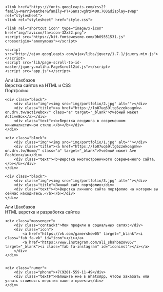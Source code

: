 <!DOCTYPE html>
<html lang="en">
<head>
    <meta charset="UTF-8">
    <meta name="viewport" content="width=device-width, initial-scale=1">
    <link rel="stylesheet" href="https://cdnjs.cloudflare.com/ajax/libs/normalize/8.0.1/normalize.css">
    <title>Мой сайт портфолио AliShah</title>

    <link href="https://fonts.googleapis.com/css2?family=Merriweather&family=PT+Sans:wght@400;700&display=swap" rel="stylesheet">
    <link rel="stylesheet" href="style.css">

    <link rel="shortcut icon" type="image/x-icon" href="img/favicon/favicon-32x32.png">
    <script src="https://kit.fontawesome.com/9b09351531.js" crossorigin="anonymous"></script>

    <script src="http://ajax.googleapis.com/ajax/libs/jquery/1.7.1/jquery.min.js"></script>
    <script src="lib/page-scroll-to-id-master/jquery.malihu.PageScroll2id.js"></script>
    <script src="app.js"></script>

</head>
<body>

<!--.........................................

HEADER

.............................................-->

<div class="header" id="header">
<!--    <div class="imghead"> <img src="img/unnamed.jpg" alt=""></div>-->
    <div class="header___title">Али Шахбазов</div>
    <div class="header___slogan">Верстка сайтов на HTML и CSS</div>
    <div class="header___arrow" id="menu">
        <a href="#portfolio" id="arrow"><i class="fas fa-chevron-circle-down"></i></a>
    </div>
</div>




<!--.........................................

PORTFOLIO

.............................................-->

<div class="nametext" id="portfolio">Портфолио</div>

<div class="portfolio">

<!--    <div class="block">-->
<!--        <div class="img"><img src="img/portfolio/1.jpg" alt=""></div>-->
<!--        <div class="title"><a href="" class="a" target="_blank">Макет Органика</a></div>-->
<!--        <div class="text"><b>Верстка одностраничного сайта по PSD макету.</b></div>-->
<!--    </div>-->

    <div class="block">
        <div class="img"><img src="img/portfolio/2.jpg" alt=""></div>
        <div class="title"><a href="https://lo07uq69ltg6zzekoagmkw-on.drv.tw/activebox/" class="a" target="_blank">Учебный макет ActiveBox</a></div>
        <div class="text"><b>Верстка лендинга в современном минималистичном стиле.</b></b></div>
    </div>

    <div class="block">
        <div class="img"><img src="img/portfolio/1.jpg" alt=""></div>
        <div class="title"><a href="https://lo07uq69ltg6zzekoagmkw-on.drv.tw/Home/" class="a" target="_blank">Учебный макет Ave Fashion</a></div>
        <div class="text"><b>Верстка многостроничного современного сайта.</b></b></div>
    </div>

    <div class="block">
        <div class="img"><img src="img/portfolio/3.jpg" alt=""></div>
        <div class="title">Личный сайт портфолио</div>
        <div class="text"><b>Верстка личного сайта портфолио на котором вы сейчас находитесь.</b></b></div>
    </div>

</div>





<!--.........................................

FOOTER

.............................................-->


<div class="footer">
    <div class="nameF">
        <div class="name">Али Шахбазов</div>
        <div class="textF">HTML верстка и разработка сайтов</div>
    </div>


    <div class="massenger">
        <div class="contackt">Мои профили в социальных сетях:</div>
        <div class="icon">
            <a href="https://vk.com/gamershow05" target="_blank"><i class="fab fa-vk" id="icon"></i></a>
            <a href="https://www.instagram.com/ali_shahbazov05/" target="_blank"><i class="fab fa-instagram" id="iconinst"></i></a>
        </div>
    </div>


    <div class="numer">
        <div class="phone">+7(928)-559-11-49</div>
        <div class="textF">Напишите мне в WhatsApp, чтобы заказать или узнать стоимость верстки вашего проекта</div>
    </div>
</div>
















</body>
</html>



